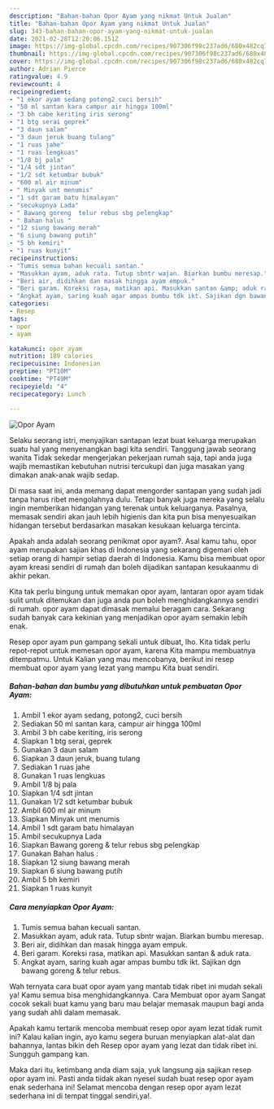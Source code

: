 ```yaml
---
description: "Bahan-bahan Opor Ayam yang nikmat Untuk Jualan"
title: "Bahan-bahan Opor Ayam yang nikmat Untuk Jualan"
slug: 343-bahan-bahan-opor-ayam-yang-nikmat-untuk-jualan
date: 2021-02-28T12:20:06.151Z
image: https://img-global.cpcdn.com/recipes/907306f98c237ad6/680x482cq70/opor-ayam-foto-resep-utama.jpg
thumbnail: https://img-global.cpcdn.com/recipes/907306f98c237ad6/680x482cq70/opor-ayam-foto-resep-utama.jpg
cover: https://img-global.cpcdn.com/recipes/907306f98c237ad6/680x482cq70/opor-ayam-foto-resep-utama.jpg
author: Adrian Pierce
ratingvalue: 4.9
reviewcount: 4
recipeingredient:
- "1 ekor ayam sedang potong2 cuci bersih"
- "50 ml santan kara campur air hingga 100ml"
- "3 bh cabe keriting iris serong"
- "1 btg serai geprek"
- "3 daun salam"
- "3 daun jeruk buang tulang"
- "1 ruas jahe"
- "1 ruas lengkuas"
- "1/8 bj pala"
- "1/4 sdt jintan"
- "1/2 sdt ketumbar bubuk"
- "600 ml air minum"
- " Minyak unt menumis"
- "1 sdt garam batu himalayan"
- "secukupnya Lada"
- " Bawang goreng  telur rebus sbg pelengkap"
- " Bahan halus "
- "12 siung bawang merah"
- "6 siung bawang putih"
- "5 bh kemiri"
- "1 ruas kunyit"
recipeinstructions:
- "Tumis semua bahan kecuali santan."
- "Masukkan ayam, aduk rata. Tutup sbntr wajan. Biarkan bumbu meresap."
- "Beri air, didihkan dan masak hingga ayam empuk."
- "Beri garam. Koreksi rasa, matikan api. Masukkan santan &amp; aduk rata."
- "Angkat ayam, saring kuah agar ampas bumbu tdk ikt. Sajikan dgn bawang goreng &amp; telur rebus."
categories:
- Resep
tags:
- opor
- ayam

katakunci: opor ayam 
nutrition: 189 calories
recipecuisine: Indonesian
preptime: "PT10M"
cooktime: "PT49M"
recipeyield: "4"
recipecategory: Lunch

---
```



![Opor Ayam](https://img-global.cpcdn.com/recipes/907306f98c237ad6/680x482cq70/opor-ayam-foto-resep-utama.jpg)

Selaku seorang istri, menyajikan santapan lezat buat keluarga merupakan suatu hal yang menyenangkan bagi kita sendiri. Tanggung jawab seorang  wanita Tidak sekedar mengerjakan pekerjaan rumah saja, tapi anda juga wajib memastikan kebutuhan nutrisi tercukupi dan juga masakan yang dimakan anak-anak wajib sedap.

Di masa  saat ini, anda memang dapat mengorder santapan yang sudah jadi tanpa harus ribet mengolahnya dulu. Tetapi banyak juga mereka yang selalu ingin memberikan hidangan yang terenak untuk keluarganya. Pasalnya, memasak sendiri akan jauh lebih higienis dan kita pun bisa menyesuaikan hidangan tersebut berdasarkan masakan kesukaan keluarga tercinta. 



Apakah anda adalah seorang penikmat opor ayam?. Asal kamu tahu, opor ayam merupakan sajian khas di Indonesia yang sekarang digemari oleh setiap orang di hampir setiap daerah di Indonesia. Kamu bisa membuat opor ayam kreasi sendiri di rumah dan boleh dijadikan santapan kesukaanmu di akhir pekan.

Kita tak perlu bingung untuk memakan opor ayam, lantaran opor ayam tidak sulit untuk ditemukan dan juga anda pun boleh menghidangkannya sendiri di rumah. opor ayam dapat dimasak memalui beragam cara. Sekarang sudah banyak cara kekinian yang menjadikan opor ayam semakin lebih enak.

Resep opor ayam pun gampang sekali untuk dibuat, lho. Kita tidak perlu repot-repot untuk memesan opor ayam, karena Kita mampu membuatnya ditempatmu. Untuk Kalian yang mau mencobanya, berikut ini resep membuat opor ayam yang lezat yang mampu Kita buat sendiri.

<!--inarticleads1-->

##### Bahan-bahan dan bumbu yang dibutuhkan untuk pembuatan Opor Ayam:

1. Ambil 1 ekor ayam sedang, potong2, cuci bersih
1. Sediakan 50 ml santan kara, campur air hingga 100ml
1. Ambil 3 bh cabe keriting, iris serong
1. Siapkan 1 btg serai, geprek
1. Gunakan 3 daun salam
1. Siapkan 3 daun jeruk, buang tulang
1. Sediakan 1 ruas jahe
1. Gunakan 1 ruas lengkuas
1. Ambil 1/8 bj pala
1. Siapkan 1/4 sdt jintan
1. Gunakan 1/2 sdt ketumbar bubuk
1. Ambil 600 ml air minum
1. Siapkan  Minyak unt menumis
1. Ambil 1 sdt garam batu himalayan
1. Ambil secukupnya Lada
1. Siapkan  Bawang goreng &amp; telur rebus sbg pelengkap
1. Gunakan  Bahan halus :
1. Siapkan 12 siung bawang merah
1. Siapkan 6 siung bawang putih
1. Ambil 5 bh kemiri
1. Siapkan 1 ruas kunyit




<!--inarticleads2-->

##### Cara menyiapkan Opor Ayam:

1. Tumis semua bahan kecuali santan.
1. Masukkan ayam, aduk rata. Tutup sbntr wajan. Biarkan bumbu meresap.
1. Beri air, didihkan dan masak hingga ayam empuk.
1. Beri garam. Koreksi rasa, matikan api. Masukkan santan &amp; aduk rata.
1. Angkat ayam, saring kuah agar ampas bumbu tdk ikt. Sajikan dgn bawang goreng &amp; telur rebus.




Wah ternyata cara buat opor ayam yang mantab tidak ribet ini mudah sekali ya! Kamu semua bisa menghidangkannya. Cara Membuat opor ayam Sangat cocok sekali buat kamu yang baru mau belajar memasak maupun bagi anda yang sudah ahli dalam memasak.

Apakah kamu tertarik mencoba membuat resep opor ayam lezat tidak rumit ini? Kalau kalian ingin, ayo kamu segera buruan menyiapkan alat-alat dan bahannya, lantas bikin deh Resep opor ayam yang lezat dan tidak ribet ini. Sungguh gampang kan. 

Maka dari itu, ketimbang anda diam saja, yuk langsung aja sajikan resep opor ayam ini. Pasti anda tiidak akan nyesel sudah buat resep opor ayam enak sederhana ini! Selamat mencoba dengan resep opor ayam lezat sederhana ini di tempat tinggal sendiri,ya!.

